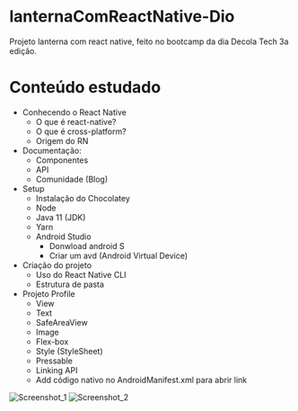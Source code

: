# lanternaComReactNative-Dio
Projeto lanterna com react native, feito no bootcamp da dia Decola Tech 3a edição.
# Conteúdo estudado
- Conhecendo o React Native
  - O que é react-native?
  - O que é cross-platform?
  - Origem do RN
- Documentação:
  - Componentes
  - API
  - Comunidade (Blog)
- Setup
  - Instalação do Chocolatey
  - Node
  - Java 11 (JDK)
  - Yarn
  - Android Studio
    - Donwload android S
    - Criar um avd (Android Virtual Device)
- Criação do projeto
  - Uso do React Native CLI
  - Estrutura de pasta 
- Projeto Profile
  - View
  - Text
  - SafeAreaView
  - Image
  - Flex-box
  - Style (StyleSheet)
  - Pressable
  - Linking API
  - Add código nativo no AndroidManifest.xml para abrir link

![Screenshot_1](https://user-images.githubusercontent.com/42123079/170033724-d5e43fee-9cc7-4fe8-af47-8936183ba42c.png)
![Screenshot_2](https://user-images.githubusercontent.com/42123079/170033741-83e44a44-63f1-44ed-900e-a42c4dee1ec6.png)
